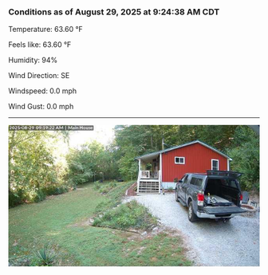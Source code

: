 ### Conditions as of August 29, 2025 at 9:24:38 AM CDT 

Temperature: 63.60 &deg;F

Feels like: 63.60 &deg;F

Humidity: 94%

Wind Direction: SE

Windspeed: 0.0 mph

Wind Gust: 0.0 mph

---

<img src="./images/latest.jpeg"/>

